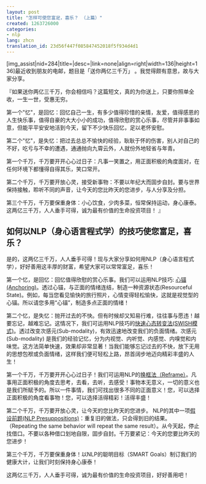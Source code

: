 ```yaml
---
layout: post
title: "怎样可使您富足，喜乐？ （上篇）"
created: 1263726000
categories:
- nlp
lang: zhcn
translation_id: 23d56f447f085847452018f5f934d4d1
---
```

<!--break-->
<p>[img_assist|nid=284|title=|desc=|link=none|align=right|width=136|height=136]最近收到朋友的电邮，题目是「送你两亿三千万」 。我觉得颇有意思，故与大家分享。 </p>

<p>『如果送你两亿三千万，你会相信吗？这篇短文，真的为你送上，只要你照单全收，一生一世，受惠无穷。 </p>

<p>第一个"忆"，是回忆：回忆自己一生，有多少值得珍惜的亲情，友爱，值得感恩的人生快乐事，值得自豪的大大小小的成功，值得欣慰的赏心乐事，尽管并非事事如意，但能平平安安地活到今天，留下不少快乐回忆，足以老怀安慰。 </p>

<p>第二个"忆"，是失忆：把过去总总不愉快的经验，耿耿于怀的伤害，别人对自己的不好，吃亏与不幸的遭遇，通通抛向九霄云外，人就份外地轻省与年青。 </p>

<p>第一个千万，千万要开开心心过日子：凡事一笑置之，用正面积极的角度面对，在任何环境下都懂得自得其乐，笑口常开。 </p>

<p>第二个千万，千万要开放心灵，接受新事物：不要以年纪大而固步自封。要与世界保持接触，聆听不同的声音，让今天的您比昨天的您进步，与人分享及分担。 </p>

<p>第三个千万，千万要保重身体：小心饮食，少肉多菜，恒常保持运动，身心康泰。
这两亿三千万，人人垂手可得，诚为最有价值的生命投资项目！ 』</p>

<h2>如何以NLP（身心语言程式学）的技巧使您富足，喜乐？ </h2>

<p>是的，这两亿三千万，人人垂手可得！现与大家分享如何用NLP（身心语言程式学），好好善用这丰厚的财富，希望大家可以常常富足，喜乐！ </p>

<p>第一个忆，是回忆：回忆值得欣慰的赏心乐事。我们可以运用NLP技巧: <a href='/cn/articles/nlp/techniques/anchoring'>心锚(Anchoring)</a>。透过心锚，与正面的情绪连结，制造一种资源状态(Resourceful State)。例如，每当您看见愉快的旅行照片，心情变得轻松愉快，这就是视觉型的心锚。所以请您多用“心锚”，制造多点正面的情绪！ </p>

<p>第二个忆，是失忆：抛开过去的不快。但有时候却又知易行难，往往事与愿违！越要忘记，越难忘记。这情况下，我们可运用NLP技巧的<a href='/cn/articles/nlp/techniques/swish-pattern'>快速心态转变法(SWISH模式)</a>。透过改变次感元(Sub-modality)，有效迅速地改变我们的负面情绪。次感元(Sub-modality) 是我们的经验记忆，分为内视觉、内听觉、内感觉、内嗅觉和内味觉。这方法简单快速，效果却非常显著！当我们能够忘记过去的不快，放下无用的思想包袱或负面情绪，这样我们便可轻松上路，昂首阔步地迈向精彩丰盛的人生！ </p>

<p>第一个千万，千万要开开心心过日子！我们可运用NLP的<a href='/cn/articles/nlp/techniques/reframing'>换框法（Reframe）</a>。凡事用正面积极的角度去思考，去看，去听，去感受！事物本无意义，一切的意义也是我们所赋予的。所以一件事情，我们可找出很多不同的正面意义！您，可以选择正面积极的角度看事物！您，可以选择活得精彩！活得丰盛！ </p>

<p>第二个千万，千万要开放心灵，让今天的您比昨天的您进步。 NLP的其中一项<a href='/cn/articles/nlp/presuppositions'>假设前题(NLP Presuppositions)</a>：重复旧的做法，只会得到旧的结果。 （Repeating the same behavior will repeat the same result）。从今天起，停止找借口。不要以各种借口划地自限，固步自封。千万要紧记：今天的您要比昨天的您进步！ </p>

<p>第三个千万，千万要保重身体！以NLP的聪明目标（SMART Goals）制订我们的健康大计，让我们时刻保持身心康泰！ </p>

<p>这两亿三千万，人人垂手可得，诚为最有价值的生命投资项目，好好善用吧！ </p>
